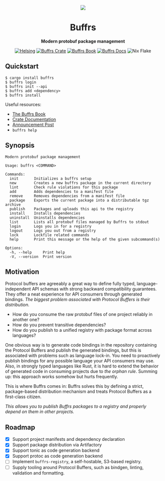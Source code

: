 <!-- markdownlint-disable-next-line -->
<div align="center">

<img src="https://github.com/helsing-ai/buffrs/assets/37018485/76c51445-b5a6-4f4e-a39c-7de7e31a0613" onerror="this.style.display='none'" />
<br/>

# Buffrs

**Modern protobuf package management**

[![Helsing](https://img.shields.io/badge/helsing-open%20source-black.svg)](https://helsing.ai)
[![Buffrs Crate](https://img.shields.io/crates/v/buffrs.svg)](https://crates.io/crates/buffrs)
[![Buffrs Book](https://img.shields.io/badge/book-latest-blueviolet.svg)](https://helsing-ai.github.io/buffrs)
[![Buffrs Docs](https://img.shields.io/badge/docs-latest-blue.svg)](https://docs.rs/buffrs)
![Nix Flake](https://img.shields.io/github/actions/workflow/status/helsing-ai/buffrs/nix.yml?logo=nixos&label=flake)

</div>

## Quickstart

```bash,ignore
$ cargo install buffrs
$ buffrs login
$ buffrs init --api
$ buffrs add <dependency>
$ buffrs install
```

Useful resources:

- [The Buffrs Book](https://helsing-ai.github.io/buffrs)
- [Crate Documentation](https://docs.rs/buffrs)
- [Announcement Post](https://blog.helsing.ai/buffrs-a-package-manager-for-protocol-buffers-1-2-aaf7c00153d2)
- `buffrs help`

## Synopsis

```text,ignore
Modern protobuf package management

Usage: buffrs <COMMAND>

Commands:
  init       Initializes a buffrs setup
  new        Creates a new buffrs package in the current directory
  lint       Check rule violations for this package
  add        Adds dependencies to a manifest file
  remove     Removes dependencies from a manifest file
  package    Exports the current package into a distributable tgz archive
  publish    Packages and uploads this api to the registry
  install    Installs dependencies
  uninstall  Uninstalls dependencies
  list       Lists all protobuf files managed by Buffrs to stdout
  login      Logs you in for a registry
  logout     Logs you out from a registry
  lock       Lockfile related commands
  help       Print this message or the help of the given subcommand(s)

Options:
  -h, --help     Print help
  -V, --version  Print version
```

## Motivation

Protocol buffers are agreeably a great way to define fully typed,
language-independent API schemas with strong backward compatibility guarantees.
They offer a neat experience for API consumers through generated bindings. *The
biggest problem associated with Protocol Buffers is their distribution.*

- How do you consume the raw protobuf files of one project reliably in another
  one?
- How do you prevent transitive dependencies?
- How do you publish to a unified registry with package format across
  languages?

One obvious way is to generate code bindings in the repository containing the
Protocol Buffers and publish the generated bindings, but this is associated
with problems such as language lock-in. You need to proactively publish
bindings for any possible language your API consumers may use. Also, in
strongly typed languages like Rust, it is hard to extend the behavior of
generated code in consuming projects due to _the orphan rule_. Summing up: this
approach works somehow but hurts frequently.

This is where Buffrs comes in: Buffrs solves this by defining a strict,
package-based distribution mechanism and treats Protocol Buffers as a
first-class citizen.

*This allows you to publish Buffrs packages to a registry and properly depend
on them in other projects.*


## Roadmap

- [x] Support project manifests and dependency declaration
- [x] Support package distribution via Artifactory
- [x] Support tonic as code generation backend
- [x] Support protoc as code generation backend
- [ ] Implement `buffrs-registry`, a self-hostable, S3-based registry.
- [ ] Supply tooling around Protocol Buffers, such as bindgen, linting, validation and
  formatting.
